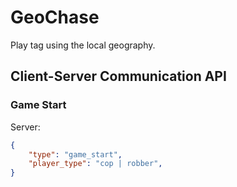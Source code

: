 # GeoChase
Play tag using the local geography.


## Client-Server Communication API

### Game Start

Server:
```json
{
    "type": "game_start",
    "player_type": "cop | robber",
}
```

